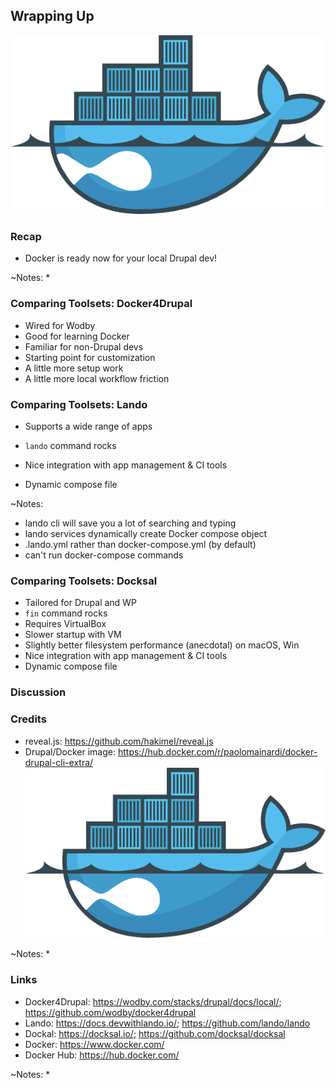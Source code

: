 ## Wrapping Up

![Drupal on Docker](slides/img/docker-drupal.png)


### Recap

* Docker is ready now for your local Drupal dev!

~Notes:
* 


### Comparing Toolsets: Docker4Drupal

* Wired for Wodby
* Good for learning Docker
* Familiar for non-Drupal devs
* Starting point for customization
* A little more setup work
* A little more local workflow friction


### Comparing Toolsets: Lando

* Supports a wide range of apps
* ```lando``` command rocks
* Nice integration with app management & CI tools

* Dynamic compose file

~Notes:
* lando cli will save you a lot of searching and typing
* lando services dynamically create Docker compose object
* .lando.yml rather than docker-compose.yml (by default)
* can't run docker-compose commands


### Comparing Toolsets: Docksal

* Tailored for Drupal and WP
* ```fin``` command rocks
* Requires VirtualBox
* Slower startup with VM
* Slightly better filesystem performance (anecdotal) on macOS, Win
* Nice integration with app management & CI tools
* Dynamic compose file


### Discussion


### Credits

* reveal.js: https://github.com/hakimel/reveal.js
* Drupal/Docker image: https://hub.docker.com/r/paolomainardi/docker-drupal-cli-extra/ ![Drupal on Docker](slides/img/docker-drupal.png)

~Notes:
* 


### Links

* Docker4Drupal: https://wodby.com/stacks/drupal/docs/local/; https://github.com/wodby/docker4drupal
* Lando: https://docs.devwithlando.io/; https://github.com/lando/lando
* Dockal: https://docksal.io/; https://github.com/docksal/docksal
* Docker: https://www.docker.com/
* Docker Hub: https://hub.docker.com/

~Notes:
* 

